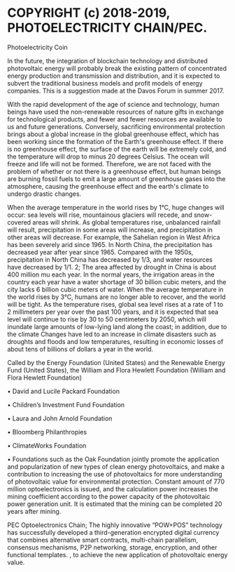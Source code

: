 # COPYRIGHT (c) 2018-2019, PHOTOELECTRICITY CHAIN/PEC.

Photoelectricity Coin

In the future, the integration of blockchain technology and distributed photovoltaic energy will probably break the existing pattern of concentrated energy production and transmission and distribution, and it is expected to subvert the traditional business models and profit models of energy companies. This is a suggestion made at the Davos Forum in summer 2017.

With the rapid development of the age of science and technology, human beings have used the non-renewable resources of nature gifts in exchange for technological products, and fewer and fewer resources are available to us and future generations. Conversely, sacrificing environmental protection brings about a global increase in the global greenhouse effect, which has been working since the formation of the Earth's greenhouse effect. If there is no greenhouse effect, the surface of the earth will be extremely cold, and the temperature will drop to minus 20 degrees Celsius. The ocean will freeze and life will not be formed. Therefore, we are not faced with the problem of whether or not there is a greenhouse effect, but human beings are burning fossil fuels to emit a large amount of greenhouse gases into the atmosphere, causing the greenhouse effect and the earth's climate to undergo drastic changes.

When the average temperature in the world rises by 1°C, huge changes will occur: sea levels will rise, mountainous glaciers will recede, and snow-covered areas will shrink. As global temperatures rise, unbalanced rainfall will result, precipitation in some areas will increase, and precipitation in other areas will decrease. For example, the Sahelian region in West Africa has been severely arid since 1965. In North China, the precipitation has decreased year after year since 1965. Compared with the 1950s, precipitation in North China has decreased by 1/3, and water resources have decreased by 1/1. 2; The area affected by drought in China is about 400 million mu each year. In the normal years, the irrigation areas in the country each year have a water shortage of 30 billion cubic meters, and the city lacks 6 billion cubic meters of water. When the average temperature in the world rises by 3°C, humans are no longer able to recover, and the world will be tight. As the temperature rises, global sea level rises at a rate of 1 to 2 millimeters per year over the past 100 years, and it is expected that sea level will continue to rise by 30 to 50 centimeters by 2050, which will inundate large amounts of low-lying land along the coast; in addition, due to the climate Changes have led to an increase in climate disasters such as droughts and floods and low temperatures, resulting in economic losses of about tens of billions of dollars a year in the world.

Called by the Energy Foundation (United States) and the Renewable Energy Fund (United States), the William and Flora Hewlett Foundation (William and Flora Hewlett Foundation)

• David and Lucile Packard Foundation

• Children’s Investment Fund Foundation

• Laura and John Arnold Foundation

• Bloomberg Philanthropies

• ClimateWorks Foundation

• Foundations such as the Oak Foundation jointly promote the application and popularization of new types of clean energy photovoltaics, and make a contribution to increasing the use of photovoltaics for more understanding of photovoltaic value for environmental protection. Constant amount of 770 million optoelectronics is issued, and the calculation power increases the mining coefficient according to the power capacity of the photovoltaic power generation unit. It is estimated that the mining can be completed 20 years after mining.

PEC Optoelectronics Chain; The highly innovative “POW+POS” technology has successfully developed a third-generation encrypted digital currency that combines alternative smart contracts, multi-chain parallelism, consensus mechanisms, P2P networking, storage, encryption, and other functional templates. , to achieve the new application of photovoltaic energy value.
